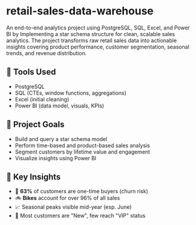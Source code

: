 # retail-sales-data-warehouse
An end-to-end analytics project using PostgreSQL, SQL, Excel, and Power BI by Implementing a star schema structure for clean, scalable sales analytics. The project transforms raw retail sales data into actionable insights covering product performance, customer segmentation, seasonal trends, and revenue distribution.

## 🔧 Tools Used
- PostgreSQL
- SQL (CTEs, window functions, aggregations)
- Excel (initial cleaning)
- Power BI (data model, visuals, KPIs)

## 📌 Project Goals
- Build and query a star schema model
- Perform time-based and product-based sales analysis
- Segment customers by lifetime value and engagement
- Visualize insights using Power BI


## 🧠 Key Insights
- 🚨 **63%** of customers are one-time buyers (churn risk)
- 🚲 **Bikes** account for over 96% of all sales
- 📈 Seasonal peaks visible mid-year (esp. June)
- 👤 Most customers are "New", few reach "VIP" status
